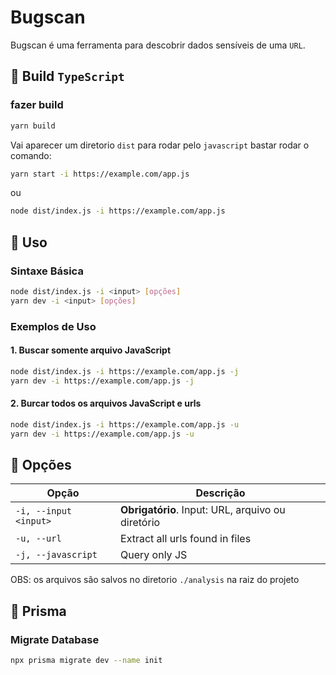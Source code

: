 # Bugscan

Bugscan é uma ferramenta para descobrir dados sensíveis de uma `URL`.

## 🚀 Build `TypeScript`

### fazer build

```bash
yarn build
```

Vai aparecer um diretorio `dist` para rodar pelo `javascript` bastar rodar o comando:

```bash
yarn start -i https://example.com/app.js
```

ou

```bash
node dist/index.js -i https://example.com/app.js
```

## 🚀 Uso

### Sintaxe Básica

```bash
node dist/index.js -i <input> [opções]
yarn dev -i <input> [opções]
```

### Exemplos de Uso

#### 1. Buscar somente arquivo JavaScript

```bash
node dist/index.js -i https://example.com/app.js -j
yarn dev -i https://example.com/app.js -j
```

#### 2. Burcar todos os arquivos JavaScript e urls

```bash
node dist/index.js -i https://example.com/app.js -u
yarn dev -i https://example.com/app.js -u
```

<!-- #### 4. Analisar todos os arquivos JavaScript e retorna todas as urls encontrado com filtro

```bash
node dist/index.js -i https://example.com/app.js -U 'app.exemplo.com, api.exemplo.com'
yarn dev -i https://example.com/app.js -U 'app.exemplo.com, api.exemplo.com'
``` -->

## 🔧 Opções

| Opção                 | Descrição                                         |
| --------------------- | ------------------------------------------------- |
| `-i, --input <input>` | **Obrigatório**. Input: URL, arquivo ou diretório |
| `-u, --url`           | Extract all urls found in files                   |
| `-j, --javascript`    | Query only JS                                     |

OBS: os arquivos são salvos no diretorio `./analysis` na raiz do projeto

## 🚀 Prisma

### Migrate Database

```bash
npx prisma migrate dev --name init
```
